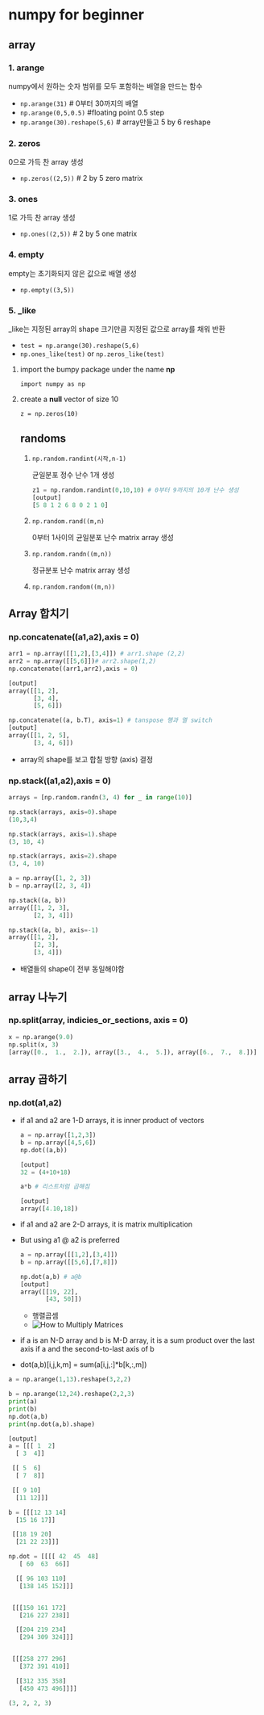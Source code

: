 # numpy for beginner

## array 

### 1. arange 

numpy에서 원하는 숫자 범위를 모두 포함하는 배열을 만드는 함수

* `np.arange(31)`  # 0부터 30까지의 배열
* `np.arange(0,5,0.5)` #floating point 0.5 step
* `np.arange(30).reshape(5,6)` # array만들고 5 by 6 reshape

### 2. zeros

0으로 가득 찬 array 생성

* `np.zeros((2,5))` # 2 by 5 zero matrix 

### 3. ones 

1로 가득 찬 array 생성

* `np.ones((2,5))` # 2 by 5 one matrix

### 4. empty

empty는 초기화되지 않은 값으로 배열 생성

* `np.empty((3,5))` 

### 5.  _like

_like는 지정된 array의 shape 크기만큼 지정된 값으로 array를 채워 반환

* `test = np.arange(30).reshape(5,6)`
* `np.ones_like(test)` or `np.zeros_like(test)` 

1. import the bumpy package under the name **np** 

   `import numpy as np` 

2. create a **null**  vector of size 10

   `z = np.zeros(10)` 

   

   ## randoms

   1. `np.random.randint(시작,n-1)` 

      균일분포 정수 난수 1개 생성 

      ```python
      z1 = np.random.randint(0,10,10) # 0부터 9까지의 10개 난수 생성
      [output]
      [5 8 1 2 6 8 0 2 1 0]
   
   2. `np.random.rand((m,n)`
   
      0부터 1사이의 균일분포 난수 matrix array 생성
   
   3. `np.random.randn((m,n))`  
   
      정규분포 난수 matrix array 생성 
   
   4. `np.random.random((m,n))` 
   
   
   
   
   
   

## Array 합치기

### np.concatenate((a1,a2),axis = 0)

```python
arr1 = np.array([[1,2],[3,4]]) # arr1.shape (2,2)
arr2 = np.array([[5,6]])# arr2.shape(1,2)
np.concatenate((arr1,arr2),axis = 0)

[output]
array([[1, 2],
       [3, 4],
       [5, 6]])

np.concatenate((a, b.T), axis=1) # tanspose 행과 열 switch
[output]
array([[1, 2, 5],
       [3, 4, 6]])
```



* array의 shape를 보고 합칠 방향 (axis) 결정



### np.stack((a1,a2),axis = 0)

```python
arrays = [np.random.randn(3, 4) for _ in range(10)]

np.stack(arrays, axis=0).shape
(10,3,4)

np.stack(arrays, axis=1).shape
(3, 10, 4)

np.stack(arrays, axis=2).shape
(3, 4, 10)

a = np.array([1, 2, 3])
b = np.array([2, 3, 4])

np.stack((a, b))
array([[1, 2, 3],
       [2, 3, 4]])

np.stack((a, b), axis=-1)
array([[1, 2],
       [2, 3],
       [3, 4]])
```

* 배열들의 shape이 전부 동일해야함



## array 나누기

### np.split(array, indicies_or_sections, axis = 0)

```python
x = np.arange(9.0)
np.split(x, 3)
[array([0.,  1.,  2.]), array([3.,  4.,  5.]), array([6.,  7.,  8.])]
```

## array 곱하기

### np.dot(a1,a2)

* if a1 and a2 are 1-D arrays, it is inner product of vectors

  ```python
  a = np.array([1,2,3])
  b = np.array([4,5,6])
  np.dot((a,b))
  
  [output]
  32 = (4+10+18)
  
  a*b # 리스트처럼 곱해짐
  
  [output]
  array([4.10,18])
  ```

* if a1 and a2 are 2-D arrays, it is matrix multiplication 

* But using a1 @ a2 is preferred

  ```python
  a = np.array([[1,2],[3,4]])
  b = np.array([[5,6],[7,8]])
  
  np.dot(a,b) # a@b
  [output]
  array([[19, 22],
         [43, 50]])
  ```

  
  * 행렬곱셈
  * ![How to Multiply Matrices](numpy-for-beginner.assets/multiply-matrices.png)

* if a is an N-D array and b is M-D array, it is a sum product over the last axis if a and the second-to-last axis of b

* dot(a,b)[i,j,k,m] = sum(a[i,j,:]*b[k,:,m])

```python
a = np.arange(1,13).reshape(3,2,2)

b = np.arange(12,24).reshape(2,2,3)
print(a)
print(b)
np.dot(a,b)
print(np.dot(a,b).shape)

[output]
a = [[[ 1  2]
  [ 3  4]]

 [[ 5  6]
  [ 7  8]]

 [[ 9 10]
  [11 12]]]

b = [[[12 13 14]
  [15 16 17]]

 [[18 19 20]
  [21 22 23]]]

np.dot = [[[[ 42  45  48]
   [ 60  63  66]]

  [[ 96 103 110]
   [138 145 152]]]


 [[[150 161 172]
   [216 227 238]]

  [[204 219 234]
   [294 309 324]]]


 [[[258 277 296]
   [372 391 410]]

  [[312 335 358]
   [450 473 496]]]]

(3, 2, 2, 3)
```

